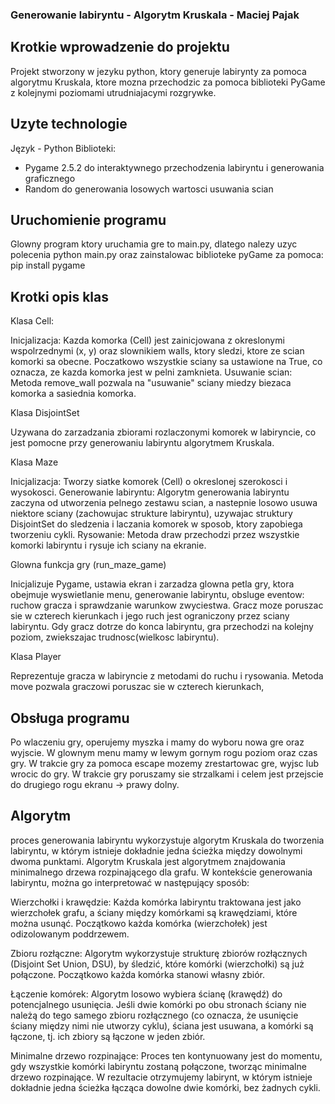 ### Generowanie labiryntu - Algorytm Kruskala - Maciej Pajak
## Krotkie wprowadzenie do projektu

Projekt stworzony w jezyku python, ktory generuje labirynty za pomoca algorytmu Kruskala, ktore mozna przechodzic za pomoca biblioteki PyGame 
z kolejnymi poziomami utrudniajacymi rozgrywke.

## Uzyte technologie

Język - Python
Biblioteki:
- Pygame 2.5.2 do interaktywnego przechodzenia labiryntu i generowania graficznego
- Random do generowania losowych wartosci usuwania scian

## Uruchomienie programu
Glowny program ktory uruchamia gre to main.py, dlatego nalezy uzyc polecenia python main.py oraz zainstalowac biblioteke pyGame za pomoca:
pip install pygame
## Krotki opis klas
Klasa Cell:

Inicjalizacja: Kazda komorka (Cell) jest zainicjowana z okreslonymi wspolrzednymi (x, y) oraz slownikiem walls, ktory sledzi, ktore ze scian komorki sa obecne. Poczatkowo wszystkie sciany sa ustawione na True, co oznacza, ze kazda komorka jest w pelni zamknieta. Usuwanie scian: Metoda remove_wall pozwala na "usuwanie" sciany miedzy biezaca komorka a sasiednia komorka.

Klasa DisjointSet

Uzywana do zarzadzania zbiorami rozlaczonymi komorek w labiryncie, co jest pomocne przy generowaniu labiryntu algorytmem Kruskala.

Klasa Maze

Inicjalizacja: Tworzy siatke komorek (Cell) o okreslonej szerokosci i wysokosci. Generowanie labiryntu: Algorytm generowania labiryntu zaczyna od utworzenia pelnego zestawu scian, a nastepnie losowo usuwa niektore sciany (zachowujac strukture labiryntu), uzywajac struktury DisjointSet do sledzenia i laczania komorek w sposob, ktory zapobiega tworzeniu cykli. Rysowanie: Metoda draw przechodzi przez wszystkie komorki labiryntu i rysuje ich sciany na ekranie.

Glowna funkcja gry (run_maze_game)

Inicjalizuje Pygame, ustawia ekran i zarzadza glowna petla gry, ktora obejmuje wyswietlanie menu, generowanie labiryntu, obsluge eventow: ruchow gracza i sprawdzanie warunkow zwyciestwa. Gracz moze poruszac sie w czterech kierunkach i jego ruch jest ograniczony przez sciany labiryntu. Gdy gracz dotrze do konca labiryntu, gra przechodzi na kolejny poziom, zwiekszajac trudnosc(wielkosc labiryntu).

Klasa Player

Reprezentuje gracza w labiryncie z metodami do ruchu i rysowania. Metoda move pozwala graczowi poruszac sie w czterech kierunkach,

## Obsługa programu
Po wlaczeniu gry, operujemy myszka i mamy do wyboru nowa gre oraz wyjscie.
W glownym menu mamy w lewym gornym rogu poziom oraz czas gry. W trakcie gry za pomoca escape mozemy zrestartowac gre, wyjsc lub wrocic do gry.
W trakcie gry poruszamy sie strzalkami i celem jest przejscie do drugiego rogu ekranu -> prawy dolny.

## Algorytm
proces generowania labiryntu wykorzystuje algorytm Kruskala do tworzenia labiryntu, w którym istnieje dokładnie jedna ścieżka między dowolnymi dwoma punktami. Algorytm Kruskala jest algorytmem znajdowania minimalnego drzewa rozpinającego dla grafu. W kontekście generowania labiryntu, można go interpretować w następujący sposób:

Wierzchołki i krawędzie: Każda komórka labiryntu traktowana jest jako wierzchołek grafu, a ściany między komórkami są krawędziami, które można usunąć. Początkowo każda komórka (wierzchołek) jest odizolowanym poddrzewem.

Zbioru rozłączne: Algorytm wykorzystuje strukturę zbiorów rozłącznych (Disjoint Set Union, DSU), by śledzić, które komórki (wierzchołki) są już połączone. Początkowo każda komórka stanowi własny zbiór.

Łączenie komórek: Algorytm losowo wybiera ścianę (krawędź) do potencjalnego usunięcia. Jeśli dwie komórki po obu stronach ściany nie należą do tego samego zbioru rozłącznego (co oznacza, że usunięcie ściany między nimi nie utworzy cyklu), ściana jest usuwana, a komórki są łączone, tj. ich zbiory są łączone w jeden zbiór.

Minimalne drzewo rozpinające: Proces ten kontynuowany jest do momentu, gdy wszystkie komórki labiryntu zostaną połączone, tworząc minimalne drzewo rozpinające. W rezultacie otrzymujemy labirynt, w którym istnieje dokładnie jedna ścieżka łącząca dowolne dwie komórki, bez żadnych cykli.
